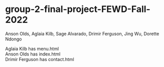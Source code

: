 # group-2-final-project-FEWD-Fall-2022
Anson Olds, Aglaia Kilb, Sage Alvarado, Drimir Ferguson, Jing Wu, Dorette Ndongo

Aglaia Kilb has menu.html
<br>
Anson Olds has index.html
<br>
Drimir Ferguson has contact.html

